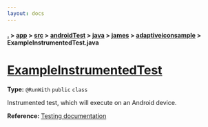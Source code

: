 ```yaml
---
layout: docs
---
```

#### [.](./../../../../../../index) > [app](./../../../../../index) > [src](./../../../../index) > [androidTest](./../../../index) > [java](./../../index) > [james](./../index) > [adaptiveiconsample](./index) > **ExampleInstrumentedTest.java**

# [ExampleInstrumentedTest](https://github.com/TheAndroidMaster/AdaptiveIconView/blob/master/app/src/androidTest/java/james/adaptiveiconsample/ExampleInstrumentedTest.java#L13)

**Type:** `@RunWith` `public` `class`

Instrumented test, which will execute on an Android device. 









**Reference:** <a href="http://d.android.com/tools/testing">Testing documentation</a> 





